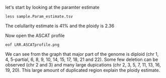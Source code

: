 let's start by looking at the paramter estimate

```{.bash}
less sample.Param_estimate.tsv

```

The celullarity estimate is 41% and the ploidy is 2.36 

Now open the ASCAT profile

```{.bash}
eof LRR.ASCATprofile.png

```

We can see from the graph that major part of the genome is diploid (chr 1, 4, 5-partial, 6, 8, 9, 10, 14, 15, 17, 18, 21 and 22). Some few deletion can be observed (chr 2 and 3) and many large dupications (chr 2, 3, 5, 7, 11, 13, 16, 19, 20). This large amount of duplicated region explain the ploidy estimate.

